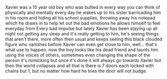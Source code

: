 Xavier was a 15 year old boy who was bullied in every way you can think of physically and  mentally  every day he wakes up to his sister barricading him in his room and hiding all his school supplies, throwing away his notepad which he draws in to help let out the bad emotions he allows  himself to feel everyday from Every bad impulse but lately Xavier has been staying up all night not getting any sleep and it's really getting to him, he's seeing things that aren't there, more often then usual  and keeps seeing this black clouded figure who vanishes before Xavier can even get close to him, well... that's what use to happen, now the boy looks like his dead friend and taunts him using the voices of others, sometimes even changing the shape of the person it's mimicking but once it's done  it will always go  towards Xavier but then the world collapses and all that is there is 7 doors each locked with chains but 1, but no matter how hard he tries the door will not budge.
